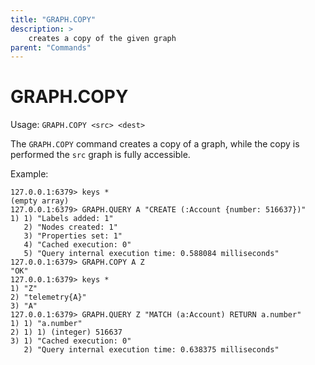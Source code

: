 ```yaml
---
title: "GRAPH.COPY"
description: >
    creates a copy of the given graph
parent: "Commands"
---
```


# GRAPH.COPY

Usage: `GRAPH.COPY <src> <dest>`

The `GRAPH.COPY` command creates a copy of a graph, while the copy is performed
the `src` graph is fully accessible.

Example:
```
127.0.0.1:6379> keys *
(empty array)
127.0.0.1:6379> GRAPH.QUERY A "CREATE (:Account {number: 516637})"
1) 1) "Labels added: 1"
   2) "Nodes created: 1"
   3) "Properties set: 1"
   4) "Cached execution: 0"
   5) "Query internal execution time: 0.588084 milliseconds"
127.0.0.1:6379> GRAPH.COPY A Z
"OK"
127.0.0.1:6379> keys *
1) "Z"
2) "telemetry{A}"
3) "A"
127.0.0.1:6379> GRAPH.QUERY Z "MATCH (a:Account) RETURN a.number"
1) 1) "a.number"
2) 1) 1) (integer) 516637
3) 1) "Cached execution: 0"
   2) "Query internal execution time: 0.638375 milliseconds"
```
